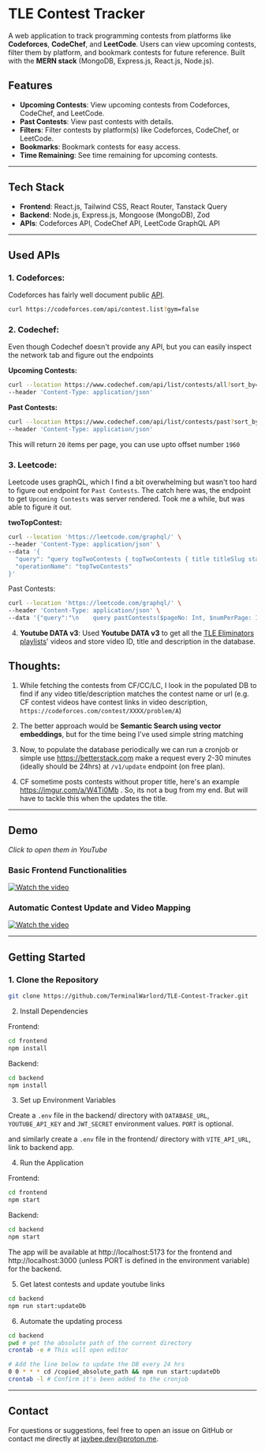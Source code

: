 # **TLE Contest Tracker**

A web application to track programming contests from platforms like **Codeforces**, **CodeChef**, and **LeetCode**. Users can view upcoming contests, filter them by platform, and bookmark contests for future reference. Built with the **MERN stack** (MongoDB, Express.js, React.js, Node.js).

## **Features**

- **Upcoming Contests**: View upcoming contests from Codeforces, CodeChef, and LeetCode.
- **Past Contests**: View past contests with details.
- **Filters**: Filter contests by platform(s) like Codeforces, CodeChef, or LeetCode.
- **Bookmarks**: Bookmark contests for easy access.
- **Time Remaining**: See time remaining for upcoming contests.
  
---

## **Tech Stack**

- **Frontend**: React.js, Tailwind CSS, React Router, Tanstack Query
- **Backend**: Node.js, Express.js, Mongoose (MongoDB), Zod
- **APIs**: Codeforces API, CodeChef API, LeetCode GraphQL API


---


## Used APIs

### 1. **Codeforces**: 
Codeforces has fairly well document public [API](https://codeforces.com/apiHelp/methods#contest.list). 

```bash
curl https://codeforces.com/api/contest.list?gym=false
```

### 2. **Codechef**: 
Even though Codechef doesn't provide any API, but you can easily inspect the network tab and figure out the endpoints



**Upcoming Contests:**
```bash
curl --location https://www.codechef.com/api/list/contests/all?sort_by=START&sorting_order=asc&offset=0&mode=all \
--header 'Content-Type: application/json'
```
**Past Contests:**
```bash
curl --location https://www.codechef.com/api/list/contests/past?sort_by=START&sorting_order=desc&offset=0&mode=all \
--header 'Content-Type: application/json'
```


This will return `20` items per page, you can use upto offset number `1960`

### 3. **Leetcode**: 
Leetcode uses graphQL, which I find a bit overwhelming but wasn't too hard to figure out endpoint for `Past Contests`. The catch here was, the endpoint to get `Upcoming Contests` was server rendered. Took me a while, but was able to figure it out.

**twoTopContest:**
```bash
curl --location 'https://leetcode.com/graphql/' \
--header 'Content-Type: application/json' \
--data '{
  "query": "query topTwoContests { topTwoContests { title titleSlug startTime duration } }",
  "operationName": "topTwoContests"
}'
```
Past Contests:
```sh
curl --location 'https://leetcode.com/graphql/' \
--header 'Content-Type: application/json' \
--data '{"query":"\n    query pastContests($pageNo: Int, $numPerPage: Int) {\n  pastContests(pageNo: $pageNo, numPerPage: $numPerPage) {\n    pageNum\n    currentPage\n    totalNum\n    numPerPage\n    data {\n      title\n      titleSlug\n      startTime\n      originStartTime\n      cardImg\n      sponsors {\n        name\n        lightLogo\n        darkLogo\n      }\n    }\n  }\n}\n    ","variables":{"pageNo":1}}'
```

4. **Youtube DATA v3**: Used **Youtube DATA v3** to get all the [TLE Eliminators playlists](https://www.youtube.com/@TLE_Eliminators/playlists)' videos and store video ID, title and description in the database.

## Thoughts:
1. While fetching the contests from CF/CC/LC, I look in the populated DB to find if any video title/description matches the contest name or url (e.g. CF contest videos have contest links in video description, `https://codeforces.com/contest/XXXX/problem/A`)

2. The better approach would be **Semantic Search using vector embeddings**, but for the time being I've used simple string matching

3. Now, to populate the database periodically we can run a cronjob or simple use https://betterstack.com make a request every 2-30 minutes (ideally should be 24hrs) at `/v1/update` endpoint (on free plan).

4. CF sometime posts contests without proper title, here's an example https://imgur.com/a/W4Ti0Mb . So, its not a bug from my end. But will have to tackle this when the updates the title.
---

## Demo
_Click to open them in YouTube_
### Basic Frontend Functionalities
[![Watch the video](https://img.youtube.com/vi/PjjFXlFiu6U/0.jpg)](https://youtu.be/PjjFXlFiu6U?si=dV5ECfdMYYE0K_ej)

### Automatic Contest Update and Video Mapping
[![Watch the video](https://img.youtube.com/vi/TTwHTDIk2mo/0.jpg)](https://youtu.be/TTwHTDIk2mo?si=dV5ECfdMYYE0K_ej)

---

## **Getting Started**

### 1. Clone the Repository

```bash
git clone https://github.com/TerminalWarlord/TLE-Contest-Tracker.git
```

2. Install Dependencies

Frontend:
```bash
cd frontend
npm install
```
Backend:
```bash
cd backend
npm install
```
3. Set up Environment Variables

Create a `.env` file in the backend/ directory with `DATABASE_URL`, `YOUTUBE_API_KEY` and `JWT_SECRET` environment values. `PORT` is optional.

and similarly create a `.env` file in the frontend/ directory with `VITE_API_URL`, link to backend app.


4. Run the Application

Frontend:
```bash
cd frontend
npm start
```
Backend:
```bash
cd backend
npm start
```

The app will be available at http://localhost:5173 for the frontend and http://localhost:3000 (unless PORT is defined in the environment variable) for the backend.


5. Get latest contests and update youtube links
```bash
cd backend
npm run start:updateDb
```


6. Automate the updating process
```bash
cd backend
pwd # get the absolute path of the current directory
crontab -e # This will open editor

# Add the line below to update the DB every 24 hrs
0 0 * * * cd /copied_absolute_path && npm run start:updateDb
crontab -l # Confirm it's been added to the cronjob
```

---


## Contact

For questions or suggestions, feel free to open an issue on GitHub or contact me directly at jaybee.dev@proton.me.
